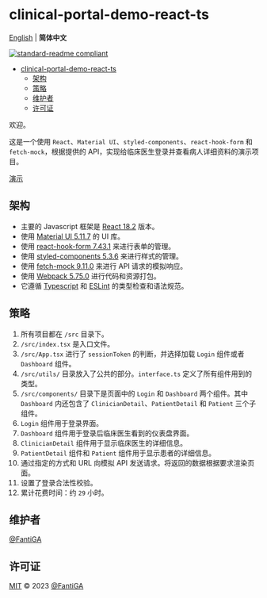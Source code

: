 # clinical-portal-demo-react-ts

[English](README.md) | **简体中文**

[![standard-readme compliant](https://img.shields.io/badge/standard--readme-OK-green.svg?style=flat-square)](https://github.com/RichardLitt/standard-readme)

- [clinical-portal-demo-react-ts](#clinical-portal-demo-react-ts)
  - [架构](#架构)
  - [策略](#策略)
  - [维护者](#维护者)
  - [许可证](#许可证)

欢迎。

这是一个使用 `React`、`Material UI`、`styled-components`、`react-hook-form` 和 `fetch-mock`，根据提供的 API，实现给临床医生登录并查看病人详细资料的演示项目。

[演示](https://fantiga.github.io/clinical-portal-demo-react-ts/dist/)

## 架构

  - 主要的 Javascript 框架是 [React 18.2](https://reactjs.org/) 版本。
  - 使用 [Material UI 5.11.7](https://mui.com/) 的 UI 库。
  - 使用 [react-hook-form 7.43.1](https://react-hook-form.com/) 来进行表单的管理。
  - 使用 [styled-components 5.3.6](https://styled-components.com/) 来进行样式的管理。
  - 使用 [fetch-mock 9.11.0](http://www.wheresrhys.co.uk/fetch-mock/) 来进行 API 请求的模拟响应。
  - 使用 [Webpack 5.75.0](https://webpack.js.org/) 进行代码和资源打包。
  - 它遵循 [Typescript](https://www.typescriptlang.org/) 和 [ESLint](https://eslint.org/) 的类型检查和语法规范。

## 策略

  1. 所有项目都在 `/src` 目录下。
  2. `/src/index.tsx` 是入口文件。
  3. `/src/App.tsx` 进行了 `sessionToken` 的判断，并选择加载 `Login` 组件或者 `Dashboard` 组件。
  4. `/src/utils/` 目录放入了公共的部分。`interface.ts` 定义了所有组件用到的类型。
  5. `/src/components/` 目录下是页面中的 `Login` 和 `Dashboard` 两个组件。其中 `Dashboard` 内还包含了 `ClinicianDetail`、`PatientDetail` 和 `Patient` 三个子组件。
  6. `Login` 组件用于登录界面。
  7. `Dashboard` 组件用于登录后临床医生看到的仪表盘界面。
  8. `ClinicianDetail` 组件用于显示临床医生的详细信息。
  9. `PatientDetail` 组件和 `Patient` 组件用于显示患者的详细信息。
  10. 通过指定的方式和 URL 向模拟 API 发送请求。将返回的数据根据要求渲染页面。
  11. 设置了登录合法性校验。
  12. 累计花费时间：约 `29` 小时。

## 维护者

[@FantiGA](https://github.com/FantiGA)

## 许可证

[MIT](LICENSE)  © 2023 [@FantiGA](https://github.com/FantiGA)
